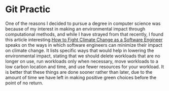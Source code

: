 # Git Practic
One of the reasons I decided to pursue a degree in computer science was because of my interest in making an environmental impact through computational methods, and while I have strayed from that recently, I found this article interesting.[How to Fight Climate Change as a Software Engineer](https://www.infoq.com/articles/fight-climate-change-software-engineer/) speaks on the ways in which software engineers can minimize their impact on climate change. It lists specific ways that would help in lowering the environmental impact, stating that we should delete workloads that are no longer on use, run workloads only when necessary, move workloads to a low carbon location and time, and use fewer resources for your workload. It is better that these things are done sooner rather than later, due to the amount of time we have left in making positive green choices before the point of no return.